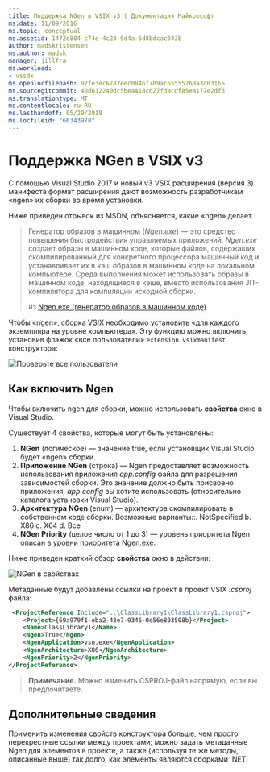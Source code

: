 ```yaml
---
title: Поддержка NGen в VSIX v3 | Документация Майкрософт
ms.date: 11/09/2016
ms.topic: conceptual
ms.assetid: 1472e884-c74e-4c23-9d4a-6d8bdcac043b
author: madskristensen
ms.author: madsk
manager: jillfra
ms.workload:
- vssdk
ms.openlocfilehash: 02fe3ec6787eec0846f709ac65555260a3c03165
ms.sourcegitcommit: 40d612240dc5bea418cd27fdacdf85ea177e2df3
ms.translationtype: MT
ms.contentlocale: ru-RU
ms.lasthandoff: 05/29/2019
ms.locfileid: "66343978"
---
```

# <a name="ngen-support-in-vsix-v3"></a>Поддержка NGen в VSIX v3

С помощью Visual Studio 2017 и новый v3 VSIX расширения (версия 3) манифеста формат расширения дают возможность разработчикам «ngen» их сборки во время установки.

Ниже приведен отрывок из MSDN, объясняется, какие «ngen» делает.

>Генератор образов в машинном (*Ngen.exe*) — это средство повышения быстродействия управляемых приложений. *Ngen.exe* создает образы в машинном коде, которые файлов, содержащих скомпилированный для конкретного процессора машинный код и устанавливает их в кэш образов в машинном коде на локальном компьютере. Среда выполнения может использовать образы в машинном коде, находящиеся в кэше, вместо использования JIT-компилятора для компиляции исходной сборки.
>
>из [Ngen.exe (генератор образов в машинном коде)](/dotnet/framework/tools/ngen-exe-native-image-generator)

Чтобы «ngen», сборка VSIX необходимо установить «для каждого экземпляра на уровне компьютера». Эту функцию можно включить, установив флажок «все пользователи» `extension.vsixmanifest` конструктора:

![Проверьте все пользователи](media/check-all-users.png)

## <a name="how-to-enable-ngen"></a>Как включить Ngen

Чтобы включить ngen для сборки, можно использовать **свойства** окно в Visual Studio.

Существует 4 свойства, которые могут быть установлены:

1. **NGen** (логическое) — значение true, если установщик Visual Studio будет «ngen» сборки.
2. **Приложение NGen** (строка) — Ngen предоставляет возможность использования приложения *app.config* файла для разрешения зависимостей сборки. Это значение должно быть присвоено приложения, *app.config* вы хотите использовать (относительно каталога установки Visual Studio).
3. **Архитектура NGen** (enum) — архитектура скомпилировать в собственном коде сборки. Возможные варианты::. NotSpecified b. X86 c. X64 d. Все
4. **NGen Priority** (целое число от 1 до 3) — уровень приоритета Ngen описан в [уровни приоритета Ngen.exe](/dotnet/framework/tools/ngen-exe-native-image-generator#priority-levels).

Ниже приведен краткий обзор **свойства** окно в действии:

![NGen в свойствах](media/ngen-in-properties.png)

Метаданные будут добавлены ссылки на проект в проект VSIX *.csproj* файла:

```xml
 <ProjectReference Include="..\ClassLibrary1\ClassLibrary1.csproj">
    <Project>{69a979f1-eba2-43e7-9346-0e56e803508b}</Project>
    <Name>ClassLibrary1</Name>
    <Ngen>True</Ngen>
    <NgenApplication>vsn.exe</NgenApplication>
    <NgenArchitecture>X86</NgenArchitecture>
    <NgenPriority>2</NgenPriority>
</ProjectReference>
 ```

 >**Примечание.** Можно изменить CSPROJ-файл напрямую, если вы предпочитаете.

## <a name="extra-information"></a>Дополнительные сведения

Применить изменения свойств конструктора больше, чем просто перекрестные ссылки между проектами; можно задать метаданные Ngen для элементов в проекте, а также (используя те же методы, описанные выше) так долго, как элементы являются сборками .NET.